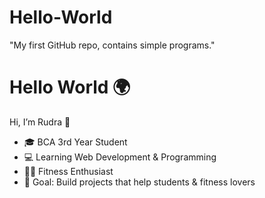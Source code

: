 # Hello-World
"My first GitHub repo, contains simple programs."
# Hello World 🌍
Hi, I’m Rudra 👋  
- 🎓 BCA 3rd Year Student  
- 💻 Learning Web Development & Programming  
- 🏋️‍♂️ Fitness Enthusiast  
- 🚀 Goal: Build projects that help students & fitness lovers  
